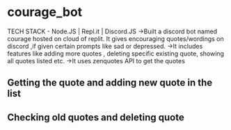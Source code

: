 # courage_bot
TECH STACK - Node.JS | Repl.it | Discord.JS
->Built a discord bot named courage hosted on cloud of
replit. It gives encouraging quotes/wordings on discord
,if given certain prompts like sad or depressed.
->It includes features like adding more quotes ,
deleting specific existing quote, showing all
quotes listed etc.
->It uses zenquotes API to get the quotes

## Getting the quote and adding new quote in the list


## Checking old quotes and deleting quote
